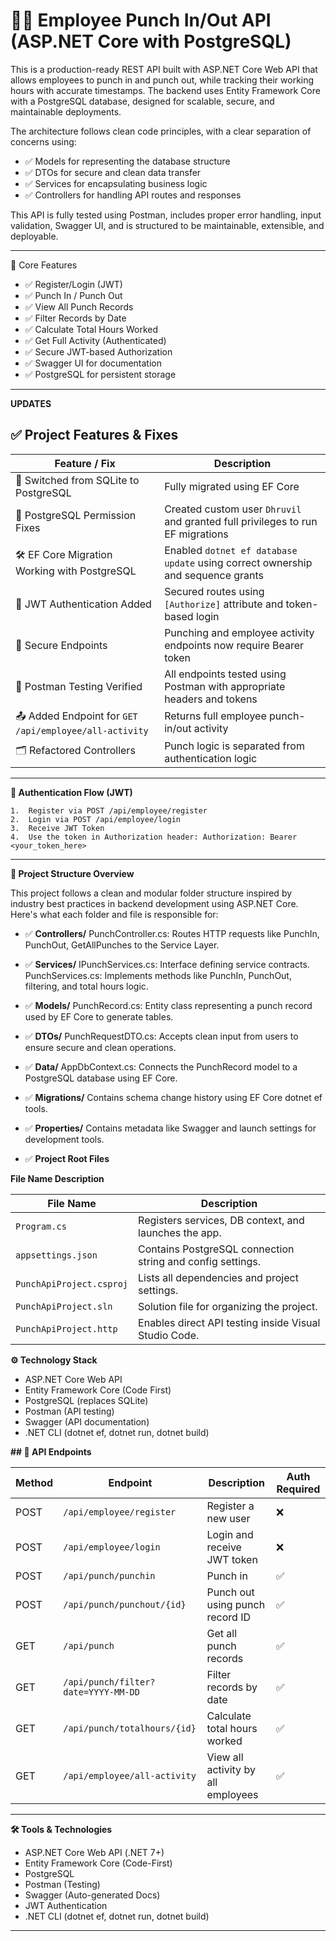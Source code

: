 # 👨‍💼 Employee Punch In/Out API (ASP.NET Core with PostgreSQL)

This is a production-ready REST API built with ASP.NET Core Web API that allows employees to punch in and punch out, while tracking their working hours with accurate timestamps. The backend uses Entity Framework Core with a PostgreSQL database, designed for scalable, secure, and maintainable deployments.

The architecture follows clean code principles, with a clear separation of concerns using:

- ✅ Models for representing the database structure
- ✅ DTOs for secure and clean data transfer
- ✅ Services for encapsulating business logic
- ✅ Controllers for handling API routes and responses
  
This API is fully tested using Postman, includes proper error handling, input validation, Swagger UI, and is structured to be maintainable, extensible, and deployable.

---

🚀 Core Features

- ✅ Register/Login (JWT)
- ✅ Punch In / Punch Out
- ✅ View All Punch Records
- ✅ Filter Records by Date
- ✅ Calculate Total Hours Worked
- ✅ Get Full Activity (Authenticated)
- ✅ Secure JWT-based Authorization
- ✅ Swagger UI for documentation
- ✅ PostgreSQL for persistent storage
  
---
**UPDATES**
## ✅ Project Features & Fixes

| Feature / Fix                                  | Description                                                                 |
|------------------------------------------------|-----------------------------------------------------------------------------|
| 🔄 Switched from SQLite to PostgreSQL          | Fully migrated using EF Core                                                |
| 🔐 PostgreSQL Permission Fixes                 | Created custom user `Dhruvil` and granted full privileges to run EF migrations |
| 🛠️ EF Core Migration Working with PostgreSQL  | Enabled `dotnet ef database update` using correct ownership and sequence grants |
| 🔑 JWT Authentication Added                    | Secured routes using `[Authorize]` attribute and token-based login         |
| 🔐 Secure Endpoints                            | Punching and employee activity endpoints now require Bearer token          |
| 🧪 Postman Testing Verified                    | All endpoints tested using Postman with appropriate headers and tokens     |
| 📤 Added Endpoint for `GET /api/employee/all-activity` | Returns full employee punch-in/out activity                          |
| 🗂️ Refactored Controllers                      | Punch logic is separated from authentication logic                         |


---
**🔐 Authentication Flow (JWT)**

	1.	Register via POST /api/employee/register
	2.	Login via POST /api/employee/login
	3.	Receive JWT Token
	4.	Use the token in Authorization header: Authorization: Bearer <your_token_here>

 ---
 
**🧠 Project Structure Overview**

This project follows a clean and modular folder structure inspired by industry best practices in backend development using ASP.NET Core. Here's what each folder and file is responsible for:

- ✅ **Controllers/**
     PunchController.cs: Routes HTTP requests like PunchIn, PunchOut, GetAllPunches to the Service Layer.
  
- ✅ **Services/**
     IPunchServices.cs: Interface defining service contracts.
     PunchServices.cs: Implements methods like PunchIn, PunchOut, filtering, and total hours logic.
  
- ✅ **Models/**
     PunchRecord.cs: Entity class representing a punch record used by EF Core to generate tables.
  
- ✅ **DTOs/**
     PunchRequestDTO.cs: Accepts clean input from users to ensure secure and clean operations.
  
- ✅ **Data/**
     AppDbContext.cs: Connects the PunchRecord model to a PostgreSQL database using EF Core.
  
- ✅ **Migrations/**
     Contains schema change history using EF Core dotnet ef tools.
  
- ✅ **Properties/**
     Contains metadata like Swagger and launch settings for development tools.
  
- ✅ **Project Root Files**
  

**File Name	Description**

| File Name                | Description                                                  |
|--------------------------|--------------------------------------------------------------|
| `Program.cs`             | Registers services, DB context, and launches the app.        |
| `appsettings.json`       | Contains PostgreSQL connection string and config settings.   |
| `PunchApiProject.csproj` | Lists all dependencies and project settings.                 |
| `PunchApiProject.sln`    | Solution file for organizing the project.                    |
| `PunchApiProject.http`   | Enables direct API testing inside Visual Studio Code.        |

**⚙️ Technology Stack**

- ASP.NET Core Web API
- Entity Framework Core (Code First)
- PostgreSQL (replaces SQLite)
- Postman (API testing)
- Swagger (API documentation)
- .NET CLI (dotnet ef, dotnet run, dotnet build)
  
**## 📌 API Endpoints**

| Method | Endpoint                                | Description                          | Auth Required |
|--------|-----------------------------------------|--------------------------------------|---------------|
| POST   | `/api/employee/register`                | Register a new user                  | ❌            |
| POST   | `/api/employee/login`                   | Login and receive JWT token          | ❌            |
| POST   | `/api/punch/punchin`                    | Punch in                             | ✅            |
| POST   | `/api/punch/punchout/{id}`              | Punch out using punch record ID      | ✅            |
| GET    | `/api/punch`                            | Get all punch records                | ✅            |
| GET    | `/api/punch/filter?date=YYYY-MM-DD`     | Filter records by date               | ✅            |
| GET    | `/api/punch/totalhours/{id}`            | Calculate total hours worked         | ✅            |
| GET    | `/api/employee/all-activity`            | View all activity by all employees   | ✅            |

---

**🛠️ Tools & Technologies**

-	ASP.NET Core Web API (.NET 7+)
-	Entity Framework Core (Code-First)
-	PostgreSQL
-	Postman (Testing)
-	Swagger (Auto-generated Docs)
-	JWT Authentication
-	.NET CLI (dotnet ef, dotnet run, dotnet build)

---
